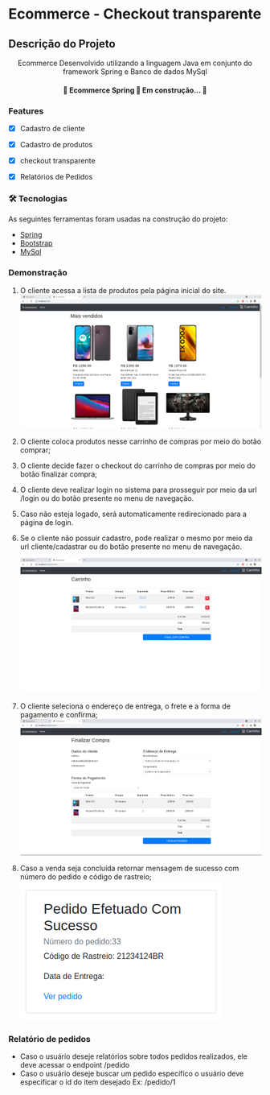 # Ecommerce - Checkout transparente

## Descrição do Projeto
<p align="center">Ecommerce Desenvolvido utilizando a linguagem Java em conjunto do framework Spring e Banco de dados MySql</p>

<h4 align="center"> 
	🚧  Ecommerce Spring 🚀 Em construção...  🚧
</h4>

### Features

- [x] Cadastro de cliente
- [x] Cadastro de produtos
- [x] checkout transparente
- [x] Relatórios de Pedidos


### 🛠 Tecnologias

As seguintes ferramentas foram usadas na construção do projeto:

- [Spring](https://spring.io/)
- [Bootstrap](https://getbootstrap.com/)
- [MySql](https://www.mysql.com/)

###  Demonstração 

1) O cliente acessa a lista de produtos pela página inicial do site.
   ![alt text](/src/main/resources/static/images/homepage.png?raw=true)
2) O cliente coloca produtos nesse carrinho de compras por meio do botão comprar;
3) O cliente decide fazer o checkout do carrinho de compras por meio do botão finalizar compra;
4) O cliente deve realizar login no sistema para prosseguir por meio da url /login ou do botão presente no menu de navegação.
5) Caso não esteja logado, será automaticamente redirecionado para a página de login.
6) Se o cliente não possuir cadastro, pode realizar o mesmo por meio da url cliente/cadastrar ou do botão presente no menu de navegação.
   
   ![alt text](/src/main/resources/static/images/carrinho.png?raw=true)
7) O cliente seleciona o endereço de entrega, o frete e a forma de pagamento e confirma;
   ![alt text](/src/main/resources/static/images/finalizar.png?raw=true)
8) Caso a venda seja concluída retornar mensagem de sucesso com número do pedido e código de rastreio;
   ![alt text](/src/main/resources/static/images/pedidoRealizado.png?raw=true)

### Relatório de pedidos

- Caso o usuário deseje relatórios sobre todos pedidos realizados, ele deve acessar o endpoint /pedido
- Caso o usuário deseje buscar um pedido específico o usuário deve especificar o id do item desejado Ex: /pedido/1

